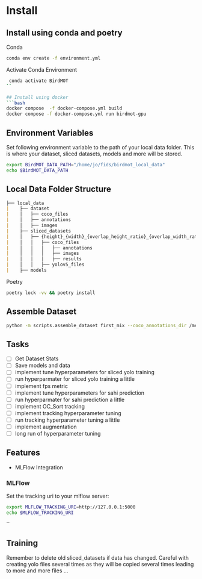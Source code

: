 # Install
## Install using conda and poetry
Conda
```bash
conda env create -f environment.yml
``` 
Activate Conda Environment
```bash
 conda activate BirdMOT
``

## Install using docker
```bash
docker compose  -f docker-compose.yml build
docker compose -f docker-compose.yml run birdmot-gpu
```

## Environment Variables
Set following environment variable to the path of your local data folder. This is where your dataset, sliced datasets, models and more will be stored.
```bash
export BirdMOT_DATA_PATH="/home/jo/fids/birdmot_local_data"
echo $BirdMOT_DATA_PATH
```

## Local Data Folder Structure
```markdown
├── local_data
|    ├── dataset
|    │   ├── coco_files
|    │   ├── annotations
|    │   ├── images
|    ├── sliced_datasets
|    │   ├── {height}_{width}_{overlap_height_ratio}_{overlap_width_ratio}_{min_area_ratio} 
|    │   │   ├── coco_files
|    │   │   │   ├── annotations
|    │   │   │   ├── images
|    │   │   │   ├── results
|    │   │   ├── yolov5_files
|    ├── models
```
Poetry
```bash
poetry lock -vv && poetry install
```

## Assemble Dataset
```bash
python -m scripts.assemble_dataset first_mix --coco_annotations_dir /media/data/BirdMOT/local_data/dataset/coco_files --output_path /media/data/BirdMOT/local_data/dataset/coco_files/dataset_assemblies --categories_path /home/fids/fids/BirdMOT/tests/fixtures/coco_fixtures/BirdMOT_categories_three_classes.json --config /home/fids/fids/BirdMOT/experiments/dataset_assembly1.json
```

## Tasks
- [ ] Get Dataset Stats
- [ ] Save models and data
- [ ] implement tune hyperparameters for sliced yolo training
- [ ] run hyperparmater for sliced yolo training a little
- [ ] implement fps metric
- [ ] implement tune hyperparameters for sahi prediction
- [ ] run hyperparmater for sahi prediction a little
- [ ] implement OC_Sort tracking
- [ ] implement tracking hyperparameter tuning
- [ ] run tracking hyperparameter tuning a little
- [ ] implement augmentation
- [ ] long run of hyperparameter tuning

## Features
- MLFlow Integration

### MLFlow
Set the tracking uri to your mlflow server:
```bash
export MLFLOW_TRACKING_URI=http://127.0.0.1:5000
echo $MLFLOW_TRACKING_URI
```
``

## Training
Remember to delete old sliced_datasets if data has changed.
Careful with creating yolo files several times as they will be copied several times leading to more and more files ...